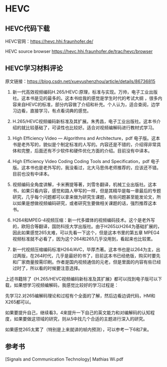 # HEVC

## HEVC代码下载

HEVC官网：https://hevc.hhi.fraunhofer.de/

HEVC source browser https://hevc.hhi.fraunhofer.de/trac/hevc/browser

## HEVC学习材料评论

原文链接：https://blog.csdn.net/xueyushenzhou/article/details/86736815

1. 新一代高效视频编码H.265/HEVC:原理，标准与实现。万帅，电子工业出版社。这本书是见的最多的。这本书给我的感觉是学生时代的考试大纲 ，很多内容来自HEVC的标准，部分内容做了介绍和补充。个人认为，适合查阅，边学习边看，直接学习，有点看词典的感觉。 

2. H.265/HEVC视频编码新标准及其扩展。朱秀昌，电子工业出版社。这本书介绍的就比较基础了，可读性也比较好。适合对视频编解码进行教材式学习。

3. High Efficiency Video — Algorithms and Architecture，pdf 电子版。这本书是老外写的，貌似是个制定标准的人写的。内容还是不错的，介绍得非常具体和完整，后面还有不少软件和硬件优化方面的介绍。目前没有中译本。 

4. High Efficiency Video Coding Coding Tools and Specification，pdf 电子版。这本书也是老外写的，我没看过，北大马思伟老师推荐的，应该还不错。目前也没有中译本。
5. 视频编码全角度讲解，卡米赛提等著，刘雪冬翻译，机械工业出版社。这本书，如果只看内容，感觉和路人甲写的一样，但是其精华是每一章最后的专题研究，几乎每个问题都可以拿来做为研究生课题，有些问题甚至能发论文，所以如果是想做视频编码研究，或者研究生要做相关课题的话，强烈推荐这本书。
6. H264和MPEG-4视频压缩：新一代多媒体的视频编码技术。这个是老外写的，欧阳合等翻译，国防科技大学出版社。由于H265以H264为基础扩展的，因此如果感觉265太难，可以先看一下这个，但是这本书里的第五章 MPEG4视频标准就不必看了，因为这个264和265几乎没用到，看起来也比较累。

7. 新一代视频压缩编码标准H264/AVC，毕厚杰著。这本书也是以264为主，出过两版，在264时代，几乎是最好的书了，目前这本书已经绝版，购买时要先和厂家商量按需印刷。作者是国内视频通信的元老，但是里面的内容有些已经过时了，所以看的时候要注意选择。

上述书籍除了《H.265/HEVC视频编码新标准及其扩展》都可以找到电子版可以下载，如果想学习视频编解码，我感觉比较好的学习过程是：

先学习2.对265编解码理论和过程有个全面的了解，然后边看边调代码，HM和X265都可以。

如果要提升自己，继续看3，4来提升一下自己的英文能力和对编解码的认知程度，如果要做这领域的研究，则从5中找几个合适的主题进行深入的研究。

 如果感觉265太累了（特别是上来就讲的帧内预测），可以参考一下6和7来。

##  参考书

[Signals and Communication Technology] Mathias Wi.pdf